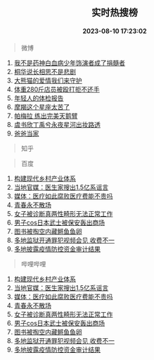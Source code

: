 <div align="center"><h2>实时热搜榜</h2><h4>2023-08-10 17:23:02</h4></div>

> 微博  

1. [我不是药神白血病少年饰演者成了捐髓者](https://s.weibo.com/weibo?q=%23%E6%88%91%E4%B8%8D%E6%98%AF%E8%8D%AF%E7%A5%9E%E7%99%BD%E8%A1%80%E7%97%85%E5%B0%91%E5%B9%B4%E9%A5%B0%E6%BC%94%E8%80%85%E6%88%90%E4%BA%86%E6%8D%90%E9%AB%93%E8%80%85%23&t=31&band_rank=1&Refer=top)<br />
2. [桐华说长相思不是悲剧](https://s.weibo.com/weibo?q=%23%E6%A1%90%E5%8D%8E%E8%AF%B4%E9%95%BF%E7%9B%B8%E6%80%9D%E4%B8%8D%E6%98%AF%E6%82%B2%E5%89%A7%23&t=31&band_rank=2&Refer=top)<br />
3. [大熊猫的爱情我们来守护](https://s.weibo.com/weibo?q=%23%E5%A4%A7%E7%86%8A%E7%8C%AB%E7%9A%84%E7%88%B1%E6%83%85%E6%88%91%E4%BB%AC%E6%9D%A5%E5%AE%88%E6%8A%A4%23&t=31&band_rank=3&Refer=top)<br />
4. [体重280斤店员被殴打拒不还手](https://s.weibo.com/weibo?q=%23%E4%BD%93%E9%87%8D280%E6%96%A4%E5%BA%97%E5%91%98%E8%A2%AB%E6%AE%B4%E6%89%93%E6%8B%92%E4%B8%8D%E8%BF%98%E6%89%8B%23&t=31&band_rank=4&Refer=top)<br />
5. [年轻人的体检报告](https://s.weibo.com/weibo?q=%E5%B9%B4%E8%BD%BB%E4%BA%BA%E7%9A%84%E4%BD%93%E6%A3%80%E6%8A%A5%E5%91%8A&t=31&band_rank=5&Refer=top)<br />
6. [摩羯这个星座太苦了](https://s.weibo.com/weibo?q=%E6%91%A9%E7%BE%AF%E8%BF%99%E4%B8%AA%E6%98%9F%E5%BA%A7%E5%A4%AA%E8%8B%A6%E4%BA%86&t=31&band_rank=6&Refer=top)<br />
7. [帕梅拉 练出完美天鹅臂](https://s.weibo.com/weibo?q=%E5%B8%95%E6%A2%85%E6%8B%89%20%E7%BB%83%E5%87%BA%E5%AE%8C%E7%BE%8E%E5%A4%A9%E9%B9%85%E8%87%82&t=31&band_rank=7&Refer=top)<br />
8. [虞书欣丁禹兮永夜星河出妆路透](https://s.weibo.com/weibo?q=%23%E8%99%9E%E4%B9%A6%E6%AC%A3%E4%B8%81%E7%A6%B9%E5%85%AE%E6%B0%B8%E5%A4%9C%E6%98%9F%E6%B2%B3%E5%87%BA%E5%A6%86%E8%B7%AF%E9%80%8F%23&t=31&band_rank=8&Refer=top)<br />
9. [爸爸当家](https://s.weibo.com/weibo?q=%E7%88%B8%E7%88%B8%E5%BD%93%E5%AE%B6&t=31&band_rank=9&Refer=top)<br />

> 知乎  


> 百度  

1. [构建现代乡村产业体系](https://www.baidu.com/s?wd=%E6%9E%84%E5%BB%BA%E7%8E%B0%E4%BB%A3%E4%B9%A1%E6%9D%91%E4%BA%A7%E4%B8%9A%E4%BD%93%E7%B3%BB&sa=fyb_news&rsv_dl=fyb_news)<br />
2. [当地官媒：医生家搜出1.5亿系谣言](https://www.baidu.com/s?wd=%E5%BD%93%E5%9C%B0%E5%AE%98%E5%AA%92%EF%BC%9A%E5%8C%BB%E7%94%9F%E5%AE%B6%E6%90%9C%E5%87%BA1.5%E4%BA%BF%E7%B3%BB%E8%B0%A3%E8%A8%80&sa=fyb_news&rsv_dl=fyb_news)<br />
3. [媒体：医疗如此腐败医疗费能不贵吗](https://www.baidu.com/s?wd=%E5%AA%92%E4%BD%93%EF%BC%9A%E5%8C%BB%E7%96%97%E5%A6%82%E6%AD%A4%E8%85%90%E8%B4%A5%E5%8C%BB%E7%96%97%E8%B4%B9%E8%83%BD%E4%B8%8D%E8%B4%B5%E5%90%97&sa=fyb_news&rsv_dl=fyb_news)<br />
4. [青春永不散场](https://www.baidu.com/s?wd=%E9%9D%92%E6%98%A5%E6%B0%B8%E4%B8%8D%E6%95%A3%E5%9C%BA&sa=fyb_news&rsv_dl=fyb_news)<br />
5. [女子被诊断真两性畸形无法正常工作](https://www.baidu.com/s?wd=%E5%A5%B3%E5%AD%90%E8%A2%AB%E8%AF%8A%E6%96%AD%E7%9C%9F%E4%B8%A4%E6%80%A7%E7%95%B8%E5%BD%A2%E6%97%A0%E6%B3%95%E6%AD%A3%E5%B8%B8%E5%B7%A5%E4%BD%9C&sa=fyb_news&rsv_dl=fyb_news)<br />
6. [男子cos日本武士被保安轰出商场](https://www.baidu.com/s?wd=%E7%94%B7%E5%AD%90cos%E6%97%A5%E6%9C%AC%E6%AD%A6%E5%A3%AB%E8%A2%AB%E4%BF%9D%E5%AE%89%E8%BD%B0%E5%87%BA%E5%95%86%E5%9C%BA&sa=fyb_news&rsv_dl=fyb_news)<br />
7. [图书被掏空内藏鳉鱼鱼卵](https://www.baidu.com/s?wd=%E5%9B%BE%E4%B9%A6%E8%A2%AB%E6%8E%8F%E7%A9%BA%E5%86%85%E8%97%8F%E9%B3%89%E9%B1%BC%E9%B1%BC%E5%8D%B5&sa=fyb_news&rsv_dl=fyb_news)<br />
8. [多地监狱开通罪犯视频会见 收费不一](https://www.baidu.com/s?wd=%E5%A4%9A%E5%9C%B0%E7%9B%91%E7%8B%B1%E5%BC%80%E9%80%9A%E7%BD%AA%E7%8A%AF%E8%A7%86%E9%A2%91%E4%BC%9A%E8%A7%81+%E6%94%B6%E8%B4%B9%E4%B8%8D%E4%B8%80&sa=fyb_news&rsv_dl=fyb_news)<br />
9. [多地披露疫情防控资金审计结果](https://www.baidu.com/s?wd=%E5%A4%9A%E5%9C%B0%E6%8A%AB%E9%9C%B2%E7%96%AB%E6%83%85%E9%98%B2%E6%8E%A7%E8%B5%84%E9%87%91%E5%AE%A1%E8%AE%A1%E7%BB%93%E6%9E%9C&sa=fyb_news&rsv_dl=fyb_news)<br />

> 哔哩哔哩  

1. [构建现代乡村产业体系](https://www.baidu.com/s?wd=%E6%9E%84%E5%BB%BA%E7%8E%B0%E4%BB%A3%E4%B9%A1%E6%9D%91%E4%BA%A7%E4%B8%9A%E4%BD%93%E7%B3%BB&sa=fyb_news&rsv_dl=fyb_news)<br />
2. [当地官媒：医生家搜出1.5亿系谣言](https://www.baidu.com/s?wd=%E5%BD%93%E5%9C%B0%E5%AE%98%E5%AA%92%EF%BC%9A%E5%8C%BB%E7%94%9F%E5%AE%B6%E6%90%9C%E5%87%BA1.5%E4%BA%BF%E7%B3%BB%E8%B0%A3%E8%A8%80&sa=fyb_news&rsv_dl=fyb_news)<br />
3. [媒体：医疗如此腐败医疗费能不贵吗](https://www.baidu.com/s?wd=%E5%AA%92%E4%BD%93%EF%BC%9A%E5%8C%BB%E7%96%97%E5%A6%82%E6%AD%A4%E8%85%90%E8%B4%A5%E5%8C%BB%E7%96%97%E8%B4%B9%E8%83%BD%E4%B8%8D%E8%B4%B5%E5%90%97&sa=fyb_news&rsv_dl=fyb_news)<br />
4. [青春永不散场](https://www.baidu.com/s?wd=%E9%9D%92%E6%98%A5%E6%B0%B8%E4%B8%8D%E6%95%A3%E5%9C%BA&sa=fyb_news&rsv_dl=fyb_news)<br />
5. [女子被诊断真两性畸形无法正常工作](https://www.baidu.com/s?wd=%E5%A5%B3%E5%AD%90%E8%A2%AB%E8%AF%8A%E6%96%AD%E7%9C%9F%E4%B8%A4%E6%80%A7%E7%95%B8%E5%BD%A2%E6%97%A0%E6%B3%95%E6%AD%A3%E5%B8%B8%E5%B7%A5%E4%BD%9C&sa=fyb_news&rsv_dl=fyb_news)<br />
6. [男子cos日本武士被保安轰出商场](https://www.baidu.com/s?wd=%E7%94%B7%E5%AD%90cos%E6%97%A5%E6%9C%AC%E6%AD%A6%E5%A3%AB%E8%A2%AB%E4%BF%9D%E5%AE%89%E8%BD%B0%E5%87%BA%E5%95%86%E5%9C%BA&sa=fyb_news&rsv_dl=fyb_news)<br />
7. [图书被掏空内藏鳉鱼鱼卵](https://www.baidu.com/s?wd=%E5%9B%BE%E4%B9%A6%E8%A2%AB%E6%8E%8F%E7%A9%BA%E5%86%85%E8%97%8F%E9%B3%89%E9%B1%BC%E9%B1%BC%E5%8D%B5&sa=fyb_news&rsv_dl=fyb_news)<br />
8. [多地监狱开通罪犯视频会见 收费不一](https://www.baidu.com/s?wd=%E5%A4%9A%E5%9C%B0%E7%9B%91%E7%8B%B1%E5%BC%80%E9%80%9A%E7%BD%AA%E7%8A%AF%E8%A7%86%E9%A2%91%E4%BC%9A%E8%A7%81+%E6%94%B6%E8%B4%B9%E4%B8%8D%E4%B8%80&sa=fyb_news&rsv_dl=fyb_news)<br />
9. [多地披露疫情防控资金审计结果](https://www.baidu.com/s?wd=%E5%A4%9A%E5%9C%B0%E6%8A%AB%E9%9C%B2%E7%96%AB%E6%83%85%E9%98%B2%E6%8E%A7%E8%B5%84%E9%87%91%E5%AE%A1%E8%AE%A1%E7%BB%93%E6%9E%9C&sa=fyb_news&rsv_dl=fyb_news)<br />
